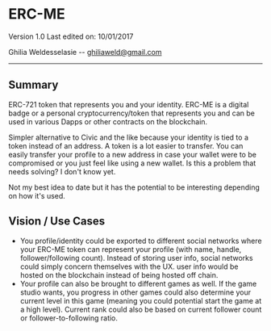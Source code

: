 # ERC-ME

Version 1.0  Last edited on: 10/01/2017

Ghilia Weldesselasie -- <a href='mailto:ghiliaweld@gmail.com'>ghiliaweld@gmail.com</a></br>

---

## Summary
ERC-721 token that represents you and your identity. ERC-ME is a digital badge or a personal cryptocurrency/token that represents you and can be used in various Dapps or other contracts on the blockchain.

Simpler alternative to Civic and the like because your identity is tied to a token instead of an address. A token is a lot easier to transfer. You can easily transfer your profile to a new address in case your wallet were to be compromised or you just feel like using a new wallet. Is this a problem that needs solving? I don't know yet.

Not my best idea to date but it has the potential to be interesting depending on how it's used.

## Vision / Use Cases
- You profile/identity could be exported to different social networks where your ERC-ME token can represent your profile (with name, handle, follower/following count). Instead of storing user info, social networks could simply concern themselves with the UX. user info would be hosted on the blockchain instead of being hosted off chain.
- Your profile can also be brought to different games as well. If the game studio wants, you progress in other games could also determine your current level in this game (meaning you could potential start the game at a high level). Current rank could also be based on current follower count or follower-to-following ratio.
